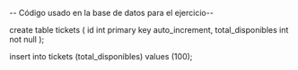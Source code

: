 -- Código usado en la base de datos para el ejercicio--

create table tickets (
id int primary key auto_increment,
total_disponibles int not null
);

insert into tickets (total_disponibles) values (100);
